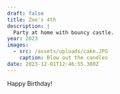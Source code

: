 ```yaml
---
draft: false
title: Zoe's 4th
description: |
  Party at home with bouncy castle.
year: 2023
images:
  - src: /assets/uploads/cake.JPG
    caption: Blow out the candles
date: 2023-12-01T12:46:55.380Z
---
```


Happy Birthday!
